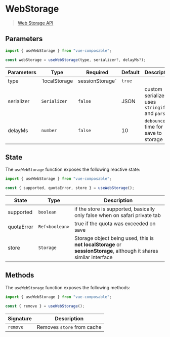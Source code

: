 # WebStorage

> [Web Storage API](https://developer.mozilla.org/en-US/docs/Web/API/Web_Storage_API/Using_the_Web_Storage_API)

## Parameters

```js
import { useWebStorage } from "vue-composable";

const webStorage = useWebStorage(type, serializer?, delayMs?);
```

| Parameters | Type          | Required        | Default | Description                                            |
| ---------- | ------------- | --------------- | ------- | ------------------------------------------------------ |
| type       | `localStorage | sessionStorage` | `true`  |                                                        | storage type, it will return always the same object if called multiple times with the same type |
| serializer | `Serializer`  | `false`         | JSON    | custom serializer, it uses `stringify()` and `parse()` |
| delayMs    | `number`      | `false`         | 10      | `debounce` time for save to storage                    |

## State

The `useWebStorage` function exposes the following reactive state:

```js
import { useWebStorage } from "vue-composable";

const { supported, quotaError, store } = useWebStorage();
```

| State      | Type           | Description                                                                                                             |
| ---------- | -------------- | ----------------------------------------------------------------------------------------------------------------------- |
| supported  | `boolean`      | if the store is supported, basically only false when on safari private tab                                              |
| quotaError | `Ref<boolean>` | true if the quota was exceeded on save                                                                                  |
| store      | `Storage`      | Storage object being used, this is **not** **localStorage** or **sessionStorage**, although it shares similar interface |

## Methods

The `useWebStorage` function exposes the following methods:

```js
import { useWebStorage } from "vue-composable";

const { remove } = useWebStorage();
```

| Signature | Description                |
| --------- | -------------------------- |
| `remove`  | Removes `store` from cache |
